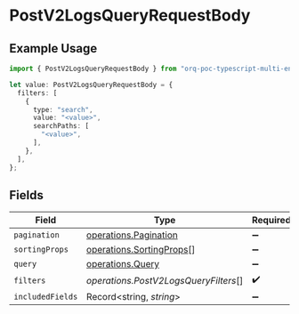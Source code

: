 # PostV2LogsQueryRequestBody

## Example Usage

```typescript
import { PostV2LogsQueryRequestBody } from "orq-poc-typescript-multi-env-version/models/operations";

let value: PostV2LogsQueryRequestBody = {
  filters: [
    {
      type: "search",
      value: "<value>",
      searchPaths: [
        "<value>",
      ],
    },
  ],
};
```

## Fields

| Field                                                                | Type                                                                 | Required                                                             | Description                                                          |
| -------------------------------------------------------------------- | -------------------------------------------------------------------- | -------------------------------------------------------------------- | -------------------------------------------------------------------- |
| `pagination`                                                         | [operations.Pagination](../../models/operations/pagination.md)       | :heavy_minus_sign:                                                   | N/A                                                                  |
| `sortingProps`                                                       | [operations.SortingProps](../../models/operations/sortingprops.md)[] | :heavy_minus_sign:                                                   | N/A                                                                  |
| `query`                                                              | [operations.Query](../../models/operations/query.md)                 | :heavy_minus_sign:                                                   | N/A                                                                  |
| `filters`                                                            | *operations.PostV2LogsQueryFilters*[]                                | :heavy_check_mark:                                                   | N/A                                                                  |
| `includedFields`                                                     | Record<string, *string*>                                             | :heavy_minus_sign:                                                   | N/A                                                                  |